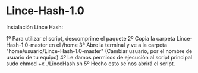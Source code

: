 # Lince-Hash-1.0

Instalación Lince Hash:

1º Para utilizar el script, descomprime el paquete 
2º Copia la carpeta Lince-Hash-1.0-master en el /home 
3º Abre la terminal y ve a la carpeta "home/usuario/Lince-Hash-1.0-master" (Cambiar usuario, por el nombre de usuario de tu equipo) 
4º Le damos permisos de ejecución al script principal sudo chmod +x ./LinceHash.sh 
5º Hecho esto se nos abrirá el script. 
